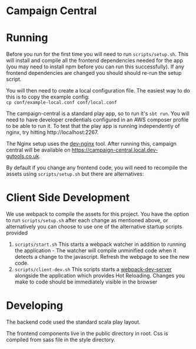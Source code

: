 Campaign Central
================

 
Running
=======

Before you run for the first time you will need to run `scripts/setup.sh`.  This will install and compile all the frontend
dependencies needed for the app (you may need to install npm before you can run this successfully). If any frontend
dependencies are changed you should should re-run the setup script.

You will then need to create a local configuration file.  The easiest way to do this is to copy the example config:  
`cp conf/example-local.conf conf/local.conf`

The campaign-central is a standard play app, so to run it's `sbt run`.  You will need to have developer credentials configured in an AWS composer profile to be able to run it.  To test that the play app is running independently of nginx, try hitting http://localhost:2267.

The Nginx setup uses the [dev-nginx](https://github.com/guardian/dev-nginx) tool.  After running this, campaign central
will be available on https://campaign-central.local.dev-gutools.co.uk.

By default if you change any frontend code, you will need to recompile the assets using `scripts/setup.sh` but there
are alternatives:

Client Side Development
=======================

We use webpack to compile the assets for this project. You have the option to run `scripts/setup.sh` after each change
as mentioned above, or alternatively you can choose to use one of the alternative startup scripts provided

1. `scripts/start.sh` This starts a webpack watcher in addition to running the application - The watcher will compile
unminified code when it detects a change to the javascript. Refresh the webpage to see the new code.
2. `scripts/client-dev.sh` This scripts starts a [webpack-dev-server](https://webpack.github.io/docs/webpack-dev-server.html)
alongside the application which provides Hot Reloading. Changes you make to code should be immediately visible in the browser

Developing
==========

The backend code used the standard scala play layout.

The frontend components live in the public directory in root. Css is compiled from sass file in the style directory.
